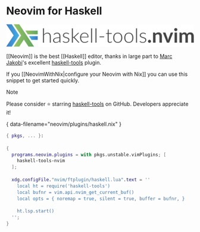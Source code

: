 # Neovim for Haskell

<img class="header-logo" style="max-height: 6em;" src="https://raw.githubusercontent.com/mrcjkb/haskell-tools.nvim/master/nvim-haskell.svg"/>

[[Neovim]] is the best [[Haskell]] editor, thanks in large part to [Marc Jakobi]'s excellent [haskell-tools] plugin.

If you [[NeovimWithNix|configure your Neovim with Nix]] you can use this snippet to get started quickly.

> [!note]
> Please consider :star: starring [haskell-tools] on GitHub. Developers appreciate it!

{ data-filename="neovim/plugins/haskell.nix" }
```nix
{ pkgs, ... }:

{
  programs.neovim.plugins = with pkgs.unstable.vimPlugins; [
    haskell-tools-nvim
  ];

  xdg.configFile."nvim/ftplugin/haskell.lua".text = ''
    local ht = require('haskell-tools')
    local bufnr = vim.api.nvim_get_current_buf()
    local opts = { noremap = true, silent = true, buffer = bufnr, }

    ht.lsp.start()
  '';
}
```

[Marc Jakobi]: https://mrcjkb.dev/
[haskell-tools]: https://github.com/mrcjkb/haskell-tools.nvim
